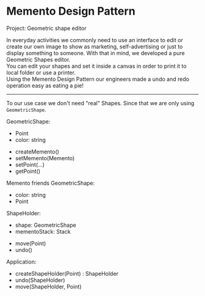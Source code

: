 # Memento Design Pattern

Project: Geometric shape editor

In everyday activities we commonly need to use an interface
to edit or create our own image to show as marketing, 
self-advertising or just to display something to someone.
With that in mind, we developed a pure Geometric Shapes editor.  
You can edit your shapes and set it inside a canvas in order
to print it to local folder or use a printer.  
Using the Memento Design Pattern our engineers made a 
undo and redo operation easy as eating a pie!

---
To our use case we don't need "real" Shapes. Since that
we are only using `GeometricShape`.

GeometricShape:
 - Point
 - color: string
 + createMemento()
 + setMemento(Memento)
 + setPoint(...)
 + getPoint()

Memento friends GeometricShape:
 - color: string
 - Point
 
ShapeHolder:
 - shape: GeometricShape
 - mementoStack: Stack<Memento>
 + move(Point)
 + undo()

Application:
 + createShapeHolder(Point) : ShapeHolder
 + undo(ShapeHolder)
 + move(ShapeHolder, Point)